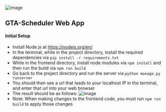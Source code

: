 ![image](https://user-images.githubusercontent.com/47064751/139287546-0e213a46-6867-427d-b6b1-a3e40c6000a2.png)

## GTA-Scheduler Web App

#### Initial Setup
- Install Node.js at https://nodejs.org/en/
- In the terminal, while in the project directory, install the required dependencies via ```pip install -r requirements.txt```
- While in the frontend directory, install node modules via ```npm install``` and then run the build via ```npm run build```
- Go back to the project directory and run the server via ```python manage.py runserver```
- You should then see a url that leads to your localhost IP in the terminal, and enter that url into your web browser
- The result should be as follows:
![image](https://www.w3schools.com/react/screenshot_myfirstreact.png)
- Note: When making changes to the frontend code, you must run ```npm run build``` to apply those changes
